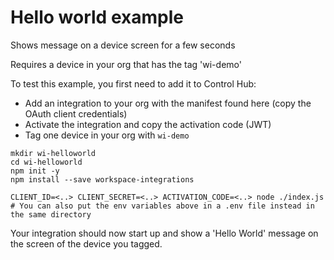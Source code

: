 # Hello world example

Shows message on a device screen for a few seconds

Requires a device in your org that has the tag 'wi-demo'

To test this example, you first need to add it to Control Hub:

- Add an integration to your org with the manifest found here (copy the OAuth client credentials)
- Activate the integration and copy the activation code (JWT)
- Tag one device in your org with `wi-demo`

```
mkdir wi-helloworld
cd wi-helloworld
npm init -y
npm install --save workspace-integrations

CLIENT_ID=<..> CLIENT_SECRET=<..> ACTIVATION_CODE=<..> node ./index.js
# You can also put the env variables above in a .env file instead in the same directory
```

Your integration should now start up and show a 'Hello World' message on the screen of the device you tagged.